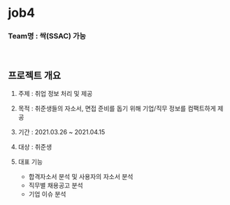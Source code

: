 # job4

### Team명 : 싹(SSAC) 가능

<br>

## 프로젝트 개요
1. 주제 : 취업 정보 처리 및 제공  

2. 목적 : 취준생들의 자소서, 면접 준비를 돕기 위해 기업/직무 정보를 컴팩트하게 제공  

3. 기간 : 2021.03.26 ~ 2021.04.15  

4. 대상 : 취준생  

5. 대표 기능  
    - 합격자소서 분석 및 사용자의 자소서 분석  
    - 직무별 채용공고 분석  
    - 기업 이슈 분석  

